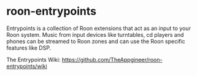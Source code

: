 # roon-entrypoints
Entrypoints is a collection of Roon extensions that act as an input to your Roon system. Music from input devices like turntables, cd players and phones can be streamed to Roon zones and can use the Roon specific features like DSP.

The Entrypoints Wiki: https://github.com/TheAppgineer/roon-entrypoints/wiki
